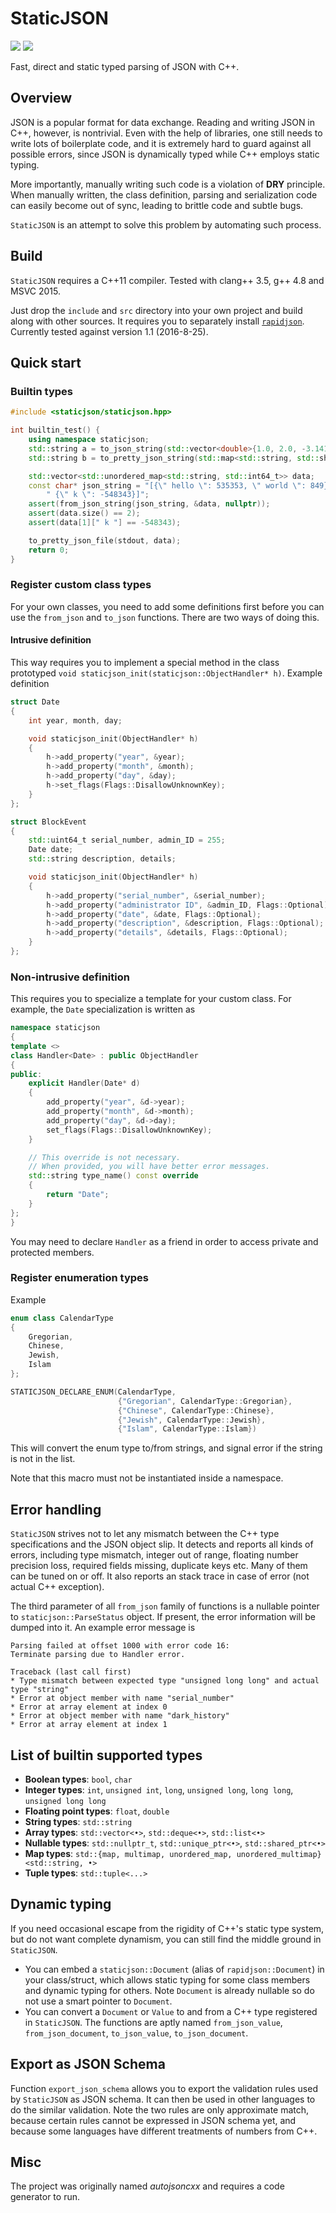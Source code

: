 # StaticJSON

![](https://travis-ci.org/netheril96/StaticJSON.svg?branch=master)
![](https://ci.appveyor.com/api/projects/status/github/netheril96/StaticJSON?branch=master&svg=true)

Fast, direct and static typed parsing of JSON with C++.

## Overview

JSON is a popular format for data exchange. Reading and writing JSON in C++, however, is nontrivial. Even with the help of libraries, one still needs to write lots of boilerplate code, and it is extremely hard to guard against all possible errors, since JSON is dynamically typed while C++ employs static typing.

More importantly, manually writing such code is a violation of **DRY** principle. When manually written, the class definition, parsing and serialization code can easily become out of sync, leading to brittle code and subtle bugs.

`StaticJSON` is an attempt to solve this problem by automating such process.

## Build

`StaticJSON` requires a C++11 compiler. Tested with clang++ 3.5, g++ 4.8 and MSVC 2015.

Just drop the `include` and `src` directory into your own project and build along with other sources. It requires you to separately install [`rapidjson`](rapidjson.org). Currently tested against version 1.1 (2016-8-25).

## Quick start

### Builtin types

```c++
#include <staticjson/staticjson.hpp>

int builtin_test() {
    using namespace staticjson;
    std::string a = to_json_string(std::vector<double>{1.0, 2.0, -3.1415});
    std::string b = to_pretty_json_string(std::map<std::string, std::shared_ptr<std::list<bool>>>{});

    std::vector<std::unordered_map<std::string, std::int64_t>> data;
    const char* json_string = "[{\" hello \": 535353, \" world \": 849},"
        " {\" k \": -548343}]";
    assert(from_json_string(json_string, &data, nullptr));
    assert(data.size() == 2);
    assert(data[1][" k "] == -548343);

    to_pretty_json_file(stdout, data);
    return 0;
}
```

### Register custom class types

For your own classes, you need to add some definitions first before you can use the `from_json` and `to_json` functions. There are two ways of doing this.

#### Intrusive definition

This way requires you to implement a special method in the class prototyped `void staticjson_init(staticjson::ObjectHandler* h)`. Example definition

```c++
struct Date
{
    int year, month, day;

    void staticjson_init(ObjectHandler* h)
    {
        h->add_property("year", &year);
        h->add_property("month", &month);
        h->add_property("day", &day);
        h->set_flags(Flags::DisallowUnknownKey);
    }
};

struct BlockEvent
{
    std::uint64_t serial_number, admin_ID = 255;
    Date date;
    std::string description, details;

    void staticjson_init(ObjectHandler* h)
    {
        h->add_property("serial_number", &serial_number);
        h->add_property("administrator ID", &admin_ID, Flags::Optional);
        h->add_property("date", &date, Flags::Optional);
        h->add_property("description", &description, Flags::Optional);
        h->add_property("details", &details, Flags::Optional);
    }
};
```

### Non-intrusive definition

This requires you to specialize a template for your custom class. For example, the `Date` specialization is written as

```c++
namespace staticjson
{
template <>
class Handler<Date> : public ObjectHandler
{
public:
    explicit Handler(Date* d)
    {
        add_property("year", &d->year);
        add_property("month", &d->month);
        add_property("day", &d->day);
        set_flags(Flags::DisallowUnknownKey);
    }

    // This override is not necessary.
    // When provided, you will have better error messages.
    std::string type_name() const override
    {
        return "Date";
    }
};
}
```

You may need to declare `Handler` as a friend in order to access private and protected members.

### Register enumeration types

Example

```c++
enum class CalendarType
{
    Gregorian,
    Chinese,
    Jewish,
    Islam
};

STATICJSON_DECLARE_ENUM(CalendarType,
                        {"Gregorian", CalendarType::Gregorian},
                        {"Chinese", CalendarType::Chinese},
                        {"Jewish", CalendarType::Jewish},
                        {"Islam", CalendarType::Islam})
```

This will convert the enum type to/from strings, and signal error if the string is not in the list.

Note that this macro must not be instantiated inside a namespace.

## Error handling

`StaticJSON` strives not to let any mismatch between the C++ type specifications and the JSON object slip. It detects and reports all kinds of errors, including type mismatch, integer out of range, floating number precision loss, required fields missing, duplicate keys etc. Many of them can be tuned on or off. It also reports an stack trace in case of error (not actual C++ exception).

The third parameter of all `from_json` family of functions is a nullable pointer to `staticjson::ParseStatus` object. If present, the error information will be dumped into it. An example error message is

```
Parsing failed at offset 1000 with error code 16:
Terminate parsing due to Handler error.

Traceback (last call first)
* Type mismatch between expected type "unsigned long long" and actual type "string"
* Error at object member with name "serial_number"
* Error at array element at index 0
* Error at object member with name "dark_history"
* Error at array element at index 1
```

## List of builtin supported types

* **Boolean types**: `bool`, `char`
* **Integer types**: `int`, `unsigned int`, `long`, `unsigned long`, `long long`, `unsigned long long`
* **Floating point types**: `float`, `double`
* **String types**: `std::string`
* **Array types**: `std::vector<•>`, `std::deque<•>`, `std::list<•>`
* **Nullable types**: `std::nullptr_t`, `std::unique_ptr<•>`, `std::shared_ptr<•>`
* **Map types**: `std::{map, multimap, unordered_map, unordered_multimap}<std::string, •>`
* **Tuple types**: `std::tuple<...>`

## Dynamic typing

If you need occasional escape from the rigidity of C++'s static type system, but do not want complete dynamism, you can still find the middle ground in `StaticJSON`.

* You can embed a `staticjson::Document` (alias of `rapidjson::Document`) in your class/struct, which allows static typing for some class members and dynamic typing for others. Note `Document` is already nullable so do not use a smart pointer to `Document`.
* You can convert a `Document` or `Value` to and from a C++ type registered in `StaticJSON`. The functions are aptly named `from_json_value`, `from_json_document`, `to_json_value`, `to_json_document`.


## Export as JSON Schema

Function `export_json_schema` allows you to export the validation rules used by `StaticJSON` as JSON schema. It can then be used in other languages to do the similar validation. Note the two rules are only approximate match, because certain rules cannot be expressed in JSON schema yet, and because some languages have different treatments of numbers from C++.

## Misc

The project was originally named *autojsoncxx* and requires a code generator to run.
